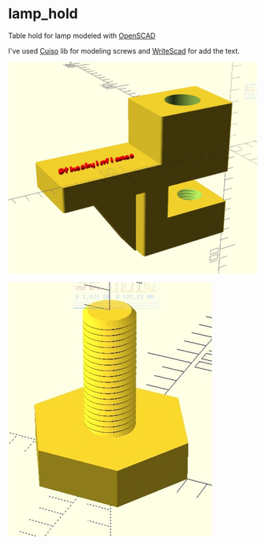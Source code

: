 # lamp_hold

Table hold for lamp modeled with [OpenSCAD](https://www.openscad.org/)

I've used [Cuiso](www.thingiverse.com/thing:3131126) lib for modeling screws and [WriteScad](https://github.com/rohieb/Write.scad) for add the text.

![hold](hold.jpg)

![screw](screw.jpg)

